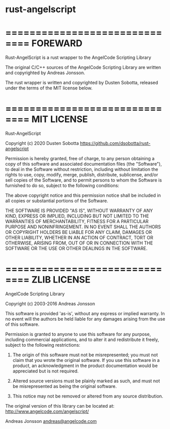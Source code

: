 # rust-angelscript

==============================
          FOREWARD
==============================

Rust-AngelScript is a rust wrapper to the AngelCode Scripting Library

The original C/C++ sources of the AngelCode Scripting Library are
written and copyrighted by Andreas Jonsson.

The rust wrapper is written and copyrighted by Dusten Sobotta, released
under the terms of the MIT license below.



==============================
         MIT LICENSE
==============================

Rust-AngelScript

Copyright (c) 2020 Dusten Sobotta
https://github.com/dsobotta/rust-angelscript

Permission is hereby granted, free of charge, to any person obtaining a copy
of this software and associated documentation files (the "Software"), to deal
in the Software without restriction, including without limitation the rights
to use, copy, modify, merge, publish, distribute, sublicense, and/or sell
copies of the Software, and to permit persons to whom the Software is
furnished to do so, subject to the following conditions:

The above copyright notice and this permission notice shall be included in all
copies or substantial portions of the Software.

THE SOFTWARE IS PROVIDED "AS IS", WITHOUT WARRANTY OF ANY KIND, EXPRESS OR
IMPLIED, INCLUDING BUT NOT LIMITED TO THE WARRANTIES OF MERCHANTABILITY,
FITNESS FOR A PARTICULAR PURPOSE AND NONINFRINGEMENT. IN NO EVENT SHALL THE
AUTHORS OR COPYRIGHT HOLDERS BE LIABLE FOR ANY CLAIM, DAMAGES OR OTHER
LIABILITY, WHETHER IN AN ACTION OF CONTRACT, TORT OR OTHERWISE, ARISING FROM,
OUT OF OR IN CONNECTION WITH THE SOFTWARE OR THE USE OR OTHER DEALINGS IN THE
SOFTWARE.



==============================
         ZLIB LICENSE
==============================

AngelCode Scripting Library

Copyright (c) 2003-2016 Andreas Jonsson

This software is provided 'as-is', without any express or implied
warranty. In no event will the authors be held liable for any
damages arising from the use of this software.

Permission is granted to anyone to use this software for any
purpose, including commercial applications, and to alter it and
redistribute it freely, subject to the following restrictions:

1. The origin of this software must not be misrepresented; you
   must not claim that you wrote the original software. If you use
   this software in a product, an acknowledgment in the product
   documentation would be appreciated but is not required.

2. Altered source versions must be plainly marked as such, and
   must not be misrepresented as being the original software.

3. This notice may not be removed or altered from any source
   distribution.

The original version of this library can be located at:
http://www.angelcode.com/angelscript/

Andreas Jonsson
andreas@angelcode.com
